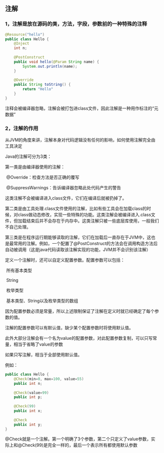 ## 注解

### 1，注解是放在源码的类，方法，字段，参数前的一种特殊的注释

```java
@Resource("hello")
public class Hello {
    @Inject
    int n;
    
    @PostConstruct
    public void hello(@Param String name) {
        System.out.println(name);
    }
    
    @Override
    public String toString() {
        return "Hello"
    }
}
```

注释会被编译器忽略，注解会被打包进class文件，因此注解是一种用作标注的“元数据”

### 2，注解的作用

从JVM的角度来讲，注解本身对代码逻辑没有任何的影响，如何使用注解完全由工具决定

Java的注解可分为3类：

第一类是由编译器使用的注解：

​	@Override：检查方法是否正确的覆写

​	@SuppressWarnings：告诉编译器忽略此处代码产生的警告

这类注解不会被编译进入class文件，它们在编译后就被扔掉了。

第二类是由工具处理.class文件使用的注解，比如有些工具会在加载class的时候，对class做动态修改，实现一些特殊的功能。这类注解会被编译进入.class文件，但加载结束后并不会存在于内存中。这类注解只被一些底层库使用，一般我们不自己处理。

第三类是在程序运行期能够读取的注解，它们在加载后一直存在于JVM中，这也是最常用的注解。例如，一个配置了@PostConstruct的方法会在调用构造方法后自动被调用（这是java代码读取该注解实现的功能，JVM并不会识别该注解）

定义一个注解时，还可以自定义配置参数。配置参数可以包括：

​	所有基本类型

​	String

​	枚举类型

​	基本类型、String以及枚举类型的数组

因为配置参数必须是常量，所以上述限制保证了注解在定义时就已经确定了每个参数的值。

注解的配置参数可以有默认值，缺少某个配置参数时将使用默认值。

此外大部分注解会有一个名为value的配置参数，对此配置参数复制，可以只写常量，相当于省略了value的参数

如果只写注解，相当于全部使用默认值。

例如：

```java
public class Hello {
    @Check(min=0, max=100, value=55)
    public int n;
    
    @Check(value=99)
    public int p;
    
    @Check(99)
    public int x;
    
    @Check
    public int y;
}
```

@Check就是一个注解。第一个明确了3个参数，第二个只定义了value参数，实际上和@Check(99)是完全一样的，最后一个表示所有都使用默认参数